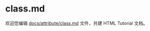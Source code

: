 class.md
===

欢迎您编辑 <a target="__blank" href="https://github.com/jaywcjlove/html-tutorial/blob/main/docs/attribute/class.md">docs/attribute/class.md</a> 文件，共建 HTML Tutorial 文档。